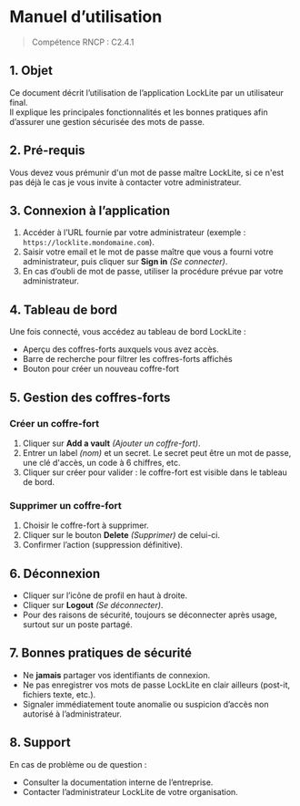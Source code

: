 # Manuel d’utilisation

> Compétence RNCP : C2.4.1

[//]: # (TODO: Add when we will have share vault -> SHARE)

## 1. Objet

Ce document décrit l’utilisation de l’application LockLite par un utilisateur final.  
Il explique les principales fonctionnalités et les bonnes pratiques afin d’assurer une gestion sécurisée des mots de
passe.

## 2. Pré-requis

Vous devez vous prémunir d'un mot de passe maître LockLite, si ce n'est pas déjà le cas je vous invite à contacter votre
administrateur.

## 3. Connexion à l’application

[//]: # (Ici on part du principe que l'application est déployée en intranet, ce qui n'est pas le cas pour ce MVP)

1. Accéder à l’URL fournie par votre administrateur (exemple : `https://locklite.mondomaine.com`).
2. Saisir votre email et le mot de passe maître que vous a fourni votre administrateur, puis cliquer sur **Sign in** _(Se connecter)_.
3. En cas d’oubli de mot de passe, utiliser la procédure prévue par votre administrateur.

## 4. Tableau de bord

Une fois connecté, vous accédez au tableau de bord LockLite :

- Aperçu des coffres-forts auxquels vous avez accès.
- Barre de recherche pour filtrer les coffres-forts affichés
- Bouton pour créer un nouveau coffre-fort

## 5. Gestion des coffres-forts

### Créer un coffre-fort

1. Cliquer sur **Add a vault** _(Ajouter un coffre-fort)_.
2. Entrer un label _(nom)_ et un secret. Le secret peut être un mot de passe, une clé d'accès, un code à 6 chiffres, etc.
3. Cliquer sur créer pour valider : le coffre-fort est visible dans le tableau de bord.

### Supprimer un coffre-fort

1. Choisir le coffre-fort à supprimer.
2. Cliquer sur le bouton **Delete** _(Supprimer)_ de celui-ci.
3. Confirmer l’action (suppression définitive).

[//]: # (TODO: SHARE)
[//]: # (## 6. Partage de coffres-forts)

## 6. Déconnexion

- Cliquer sur l’icône de profil en haut à droite.
- Cliquer sur  **Logout** _(Se déconnecter)_.
- Pour des raisons de sécurité, toujours se déconnecter après usage, surtout sur un poste partagé.

## 7. Bonnes pratiques de sécurité

- Ne **jamais** partager vos identifiants de connexion.
- Ne pas enregistrer vos mots de passe LockLite en clair ailleurs (post-it, fichiers texte, etc.).
- Signaler immédiatement toute anomalie ou suspicion d’accès non autorisé à l’administrateur.

## 8. Support

En cas de problème ou de question :

- Consulter la documentation interne de l’entreprise.
- Contacter l’administrateur LockLite de votre organisation.  
